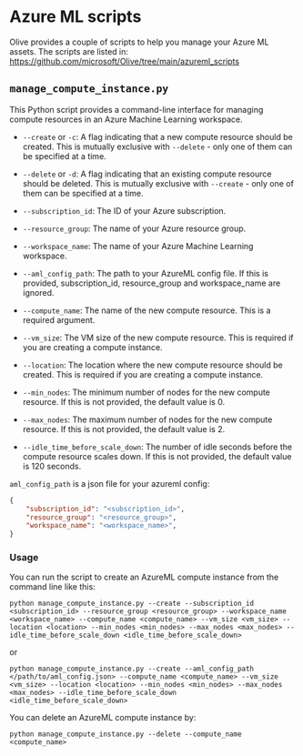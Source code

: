 # Azure ML scripts

Olive provides a couple of scripts to help you manage your Azure ML assets. The scripts are listed in: https://github.com/microsoft/Olive/tree/main/azureml_scripts

## `manage_compute_instance.py`
This Python script provides a command-line interface for managing compute resources in an Azure Machine Learning workspace.

* `--create` or `-c`: A flag indicating that a new compute resource should be created. This is mutually exclusive with `--delete` - only one of them can be specified at a time.

* `--delete` or `-d`: A flag indicating that an existing compute resource should be deleted. This is mutually exclusive with `--create` - only one of them can be specified at a time.

* `--subscription_id`: The ID of your Azure subscription.

* `--resource_group`: The name of your Azure resource group.

* `--workspace_name`: The name of your Azure Machine Learning workspace.

* `--aml_config_path`: The path to your AzureML config file. If this is provided, subscription_id, resource_group and workspace_name are ignored.

* `--compute_name`: The name of the new compute resource. This is a required argument.

* `--vm_size`: The VM size of the new compute resource. This is required if you are creating a compute instance.

* `--location`: The location where the new compute resource should be created. This is required if you are creating a compute instance.

* `--min_nodes`: The minimum number of nodes for the new compute resource. If this is not provided, the default value is 0.

* `--max_nodes`: The maximum number of nodes for the new compute resource. If this is not provided, the default value is 2.

* `--idle_time_before_scale_down`: The number of idle seconds before the compute resource scales down. If this is not provided, the default value is 120 seconds.

`aml_config_path` is a json file for your azureml config:
```json
{
    "subscription_id": "<subscription_id>",
    "resource_group": "<resource_group>",
    "workspace_name": "<workspace_name>",
}
```

### Usage

You can run the script to create an AzureML compute instance from the command line like this:

```
python manage_compute_instance.py --create --subscription_id <subscription_id> --resource_group <resource_group> --workspace_name <workspace_name> --compute_name <compute_name> --vm_size <vm_size> --location <location> --min_nodes <min_nodes> --max_nodes <max_nodes> --idle_time_before_scale_down <idle_time_before_scale_down>
```

or

```
python manage_compute_instance.py --create --aml_config_path </path/to/aml_config.json> --compute_name <compute_name> --vm_size <vm_size> --location <location> --min_nodes <min_nodes> --max_nodes <max_nodes> --idle_time_before_scale_down <idle_time_before_scale_down>
```

You can delete an AzureML compute instance by:
```
python manage_compute_instance.py --delete --compute_name <compute_name>
```
